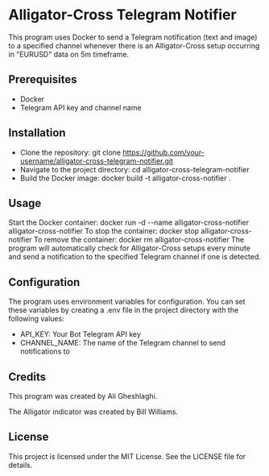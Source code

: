 # Alligator-Cross Telegram Notifier
This program uses Docker to send a Telegram notification (text and image) to a specified channel whenever there is an Alligator-Cross setup occurring in "EURUSD" data on 5m timeframe.

## Prerequisites
* Docker
* Telegram API key and channel name
## Installation
* Clone the repository: git clone https://github.com/your-username/alligator-cross-telegram-notifier.git
* Navigate to the project directory: cd alligator-cross-telegram-notifier
* Build the Docker image: docker build -t alligator-cross-notifier .
## Usage
Start the Docker container: docker run -d --name alligator-cross-notifier alligator-cross-notifier
To stop the container: docker stop alligator-cross-notifier
To remove the container: docker rm alligator-cross-notifier
The program will automatically check for Alligator-Cross setups every minute and send a notification to the specified Telegram channel if one is detected.

## Configuration
The program uses environment variables for configuration. You can set these variables by creating a .env file in the project directory with the following values:

* API_KEY: Your Bot Telegram API key
* CHANNEL_NAME: The name of the Telegram channel to send notifications to
## Credits
This program was created by Ali Gheshlaghi.

The Alligator indicator was created by Bill Williams.

## License
This project is licensed under the MIT License. See the LICENSE file for details.



